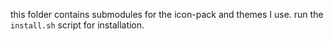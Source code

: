 this folder contains submodules for the icon-pack and themes I use.
run the `install.sh` script for installation.
